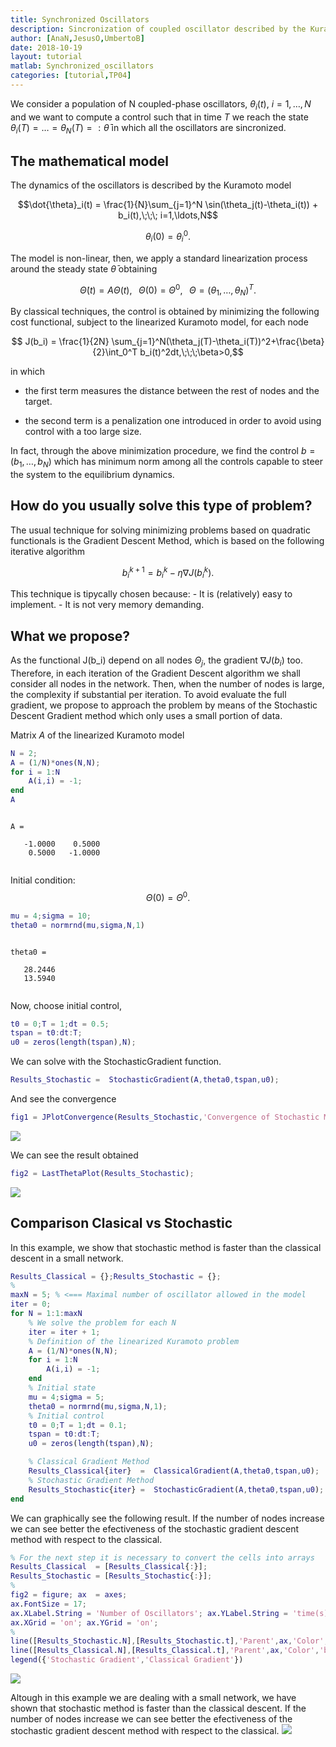 ```yaml
---
title: Synchronized Oscillators 
description: Sincronization of coupled oscillator described by the Kuramoto model, using the Stochastic Conjugate Gradient Method
author: [AnaN,JesusO,UmbertoB]
date: 2018-10-19
layout: tutorial
matlab: Synchronized_oscillators
categories: [tutorial,TP04]
---
```


We consider a population of N coupled-phase oscillators, $\theta_i(t)$, $i=1,\ldots,N$ and we want to compute a control such that in time $T$ we reach the state $\theta_i(T)=\ldots =\theta_N(T)=:\bar{\theta}$ in which all the oscillators are sincronized.

## The mathematical model


The dynamics of the oscillators is described by the Kuramoto model


$$\dot{\theta}_i(t) = \frac{1}{N}\sum_{j=1}^N \sin(\theta_j(t)-\theta_i(t)) + b_i(t),\;\;\; i=1,\ldots,N$$


$$ \theta_i(0) = \theta_i^0.$$


The model is non-linear, then, we apply a standard linearization process around the steady state $\bar{\theta}$ obtaining


$$\dot{\Theta}(t) = A\Theta(t),\;\;\;\Theta(0) = \Theta^0,\;\;\;\Theta =(\theta_1,\ldots,\theta_N)^T.$$


By classical techniques, the control is obtained by minimizing the following cost functional, subject to the linearized Kuramoto model, for each node


$$ J(b_i) = \frac{1}{2N} \sum_{j=1}^N(\theta_j(T)-\theta_i(T))^2+\frac{\beta}{2}\int_0^T b_i(t)^2dt,\;\;\;\beta>0,$$


in which


- the first term measures the distance between the rest of nodes and the target.


- the second term is a penalization one introduced in order to   avoid using control with a too large size.


In fact, through the above minimization procedure, we find the control $b = (b_1,\ldots,b_N)$ which has minimum norm among all the controls capable to steer the system to the equilibrium dynamics.

## How do you usually solve this type of problem?


The usual technique for solving minimizing problems based on quadratic functionals is the Gradient Descent Method, which is based on the following iterative algorithm


$$ b^{k+1}_i = b^k_i - \eta\nabla J(b_i^k).$$


This technique is tipycally chosen because: - It is (relatively) easy to implement. - It is not very memory demanding.

## What we propose?


As the functional J(b_i) depend on all nodes $\Theta_j$, the gradient $\nabla J(b_i)$ too. Therefore, in each iteration of the Gradient Descent algorithm we shall consider all nodes in the network. Then, when the number of nodes is large, the complexity if substantial per iteration. To avoid evaluate the full gradient, we propose to approach the problem by means of the Stochastic Descent Gradient method which only uses a small portion of data.


Matrix $A$ of the linearized Kuramoto model

```matlab
N = 2;
A = (1/N)*ones(N,N);
for i = 1:N
    A(i,i) = -1;
end
A
```


```

A =

   -1.0000    0.5000
    0.5000   -1.0000


```


Initial condition: $$\Theta(0) = \Theta^0.$$

```matlab
mu = 4;sigma = 10;
theta0 = normrnd(mu,sigma,N,1)
```


```

theta0 =

   28.2446
   13.5940


```


Now, choose initial control,

```matlab
t0 = 0;T = 1;dt = 0.5;
tspan = t0:dt:T;
u0 = zeros(length(tspan),N);
```


We can solve with the StochasticGradient function.

```matlab
Results_Stochastic =  StochasticGradient(A,theta0,tspan,u0);
```


And see the convergence

```matlab
fig1 = JPlotConvergence(Results_Stochastic,'Convergence of Stochastic Method');
```


![]({{site.url}}/{{site.baseurl}}/assets/imgs/TP04/P0004/copiaRM_01.png)

We can see the result obtained

```matlab
fig2 = LastThetaPlot(Results_Stochastic);
```


![]({{site.url}}/{{site.baseurl}}/assets/imgs/TP04/P0004/copiaRM_02.png)


## Comparison Clasical vs Stochastic


In this example, we show that stochastic method is faster than the classical descent in a small network.

```matlab
Results_Classical = {};Results_Stochastic = {};
%
maxN = 5; % <=== Maximal number of oscillator allowed in the model
iter = 0;
for N = 1:1:maxN
    % We solve the problem for each N
    iter = iter + 1;
    % Definition of the linearized Kuramoto problem
    A = (1/N)*ones(N,N);
    for i = 1:N
        A(i,i) = -1;
    end
    % Initial state
    mu = 4;sigma = 5;
    theta0 = normrnd(mu,sigma,N,1);
    % Initial control
    t0 = 0;T = 1;dt = 0.1;
    tspan = t0:dt:T;
    u0 = zeros(length(tspan),N);

    % Classical Gradient Method
    Results_Classical{iter}  =  ClassicalGradient(A,theta0,tspan,u0);
    % Stochastic Gradient Method
    Results_Stochastic{iter} =  StochasticGradient(A,theta0,tspan,u0);
end
```


We can graphically see the following result. If the number of nodes increase we can see better the efectiveness of the stochastic gradient descent method with respect to the classical.

```matlab
% For the next step it is necessary to convert the cells into arrays
Results_Classical  = [Results_Classical{:}];
Results_Stochastic = [Results_Stochastic{:}];
%
fig2 = figure; ax  = axes;
ax.FontSize = 17;
ax.XLabel.String = 'Number of Oscillators'; ax.YLabel.String = 'time(s)';
ax.XGrid = 'on'; ax.YGrid = 'on';
%
line([Results_Stochastic.N],[Results_Stochastic.t],'Parent',ax,'Color','red','Marker','s')
line([Results_Classical.N],[Results_Classical.t],'Parent',ax,'Color','blue','Marker','s')
legend({'Stochastic Gradient','Classical Gradient'})
```


![]({{site.url}}/{{site.baseurl}}/assets/imgs/TP04/P0004/copiaRM_03.png)

Altough in this example we are dealing with a small network, we have shown that stochastic method is faster than the classical descent. If the number of nodes increase we can see better the efectiveness of the stochastic gradient descent method with respect to the classical. ![]({{site.url}}/{{site.baseurl}}/assets/imgs/TP04/P0004/ClassicalVStochastic.png)


